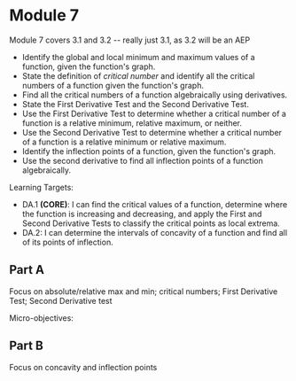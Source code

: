 # Module 7

Module 7 covers 3.1 and 3.2 -- really just 3.1, as 3.2 will be an AEP

+ Identify the global and local minimum and maximum values of a function, given the function's graph.
+ State the definition of _critical number_ and identify all the critical numbers of a function given the function's graph.
+ Find all the critical numbers of a function algebraically using derivatives.
+ State the First Derivative Test and the Second Derivative Test.  
+ Use the First Derivative Test to determine whether a critical number of a function is a relative minimum, relative maximum, or neither.
+ Use the Second Derivative Test to determine whether a critical number of a function is a relative minimum or relative maximum.
+ Identify the inflection points of a function, given the function's graph.
+ Use the second derivative to find all inflection points of a function algebraically.

Learning Targets: 

-   DA.1  **(CORE)**: I can find the critical values of a function, determine where the function is increasing and decreasing, and apply the First and Second Derivative Tests to classify the critical points as local extrema.
-   DA.2: I can determine the intervals of concavity of a function and find all of its points of inflection.


## Part A

Focus on absolute/relative max and min; critical numbers; First Derivative Test; Second Derivative test

Micro-objectives: 



## Part B

Focus on concavity and inflection points 
<!--stackedit_data:
eyJoaXN0b3J5IjpbLTM4ODcwNzQ3Nl19
-->